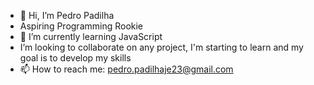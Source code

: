 - 👋 Hi, I’m Pedro Padilha
- Aspiring Programming Rookie 
- 🌱 I’m currently learning JavaScript
-  I’m looking to collaborate on any project, I'm starting to learn and my goal is to develop my skills
- 📫 How to reach me: pedro.padilhaje23@gmail.com



<!---
PedroPadilha23/PedroPadilha23 is a ✨ special ✨ repository because its `README.md` (this file) appears on your GitHub profile.
You can click the Preview link to take a look at your changes.
--->

